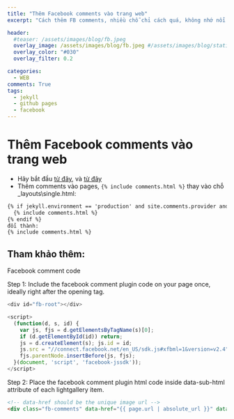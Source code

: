 ```yaml
---
title: "Thêm Facebook comments vào trang web"
excerpt: "Cách thêm FB comments, nhiều chỗ chỉ cách quá, không nhớ nổi!"

header:
  #teaser: /assets/images/blog/fb.jpeg
  overlay_image: /assets/images/blog/fb.jpeg #/assets/images/blog/staticman.jpg
  overlay_color: "#030"
  overlay_filter: 0.2

categories:
  - WEB
comments: True
tags:
  - jekyll
  - github pages
  - facebook
---
```


# Thêm Facebook comments vào trang web

- Hãy bắt đầu [từ đây](https://developers.facebook.com/apps), và [từ đây](https://developers.facebook.com/docs/javascript/quickstart)
- Thêm comments vào pages, `{% include comments.html %}` thay vào chỗ  \_layouts\\single.html:

```markdown
{% if jekyll.environment == 'production' and site.comments.provider and page.comments %}
  {% include comments.html %}
{% endif %}
đổi thành:
{% include comments.html %}
```

## Tham khảo thêm:

Facebook comment code

Step 1: Include the facebook comment plugin code on your page once, ideally right after the opening <body> tag.

```javascript
<div id="fb-root"></div>

<script>
  (function(d, s, id) {
    var js, fjs = d.getElementsByTagName(s)[0];
    if (d.getElementById(id)) return;
    js = d.createElement(s); js.id = id;
    js.src = "//connect.facebook.net/en_US/sdk.js#xfbml=1&version=v2.4";
    fjs.parentNode.insertBefore(js, fjs);
  }(document, 'script', 'facebook-jssdk'));
</script>
```

Step 2: Place the facebook comment plugin html code inside data-sub-html attribute of each lightgallery item.

```html
<!-- data-href should be the unique image url -->
<div class="fb-comments" data-href="{{ page.url | absolute_url }}" data-width="400" data-numposts="5"></div>
```

<!-- <div class="fb-comments" data-href="{{ page.url | absolute_url }}" data-width="400" data-numposts="5"></div> -->
